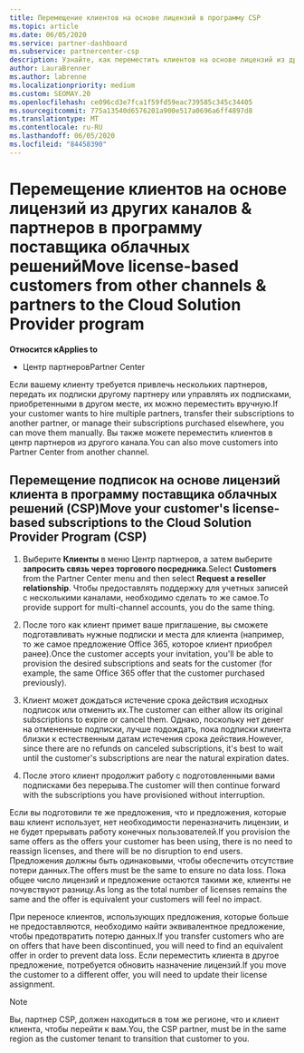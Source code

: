 ```yaml
---
title: Перемещение клиентов на основе лицензий в программу CSP
ms.topic: article
ms.date: 06/05/2020
ms.service: partner-dashboard
ms.subservice: partnercenter-csp
description: Узнайте, как переместить клиентов на основе лицензий из других каналов или другого партнера в программу поставщика облачных решений (CSP) в центре партнеров.
author: LauraBrenner
ms.author: labrenne
ms.localizationpriority: medium
ms.custom: SEOMAY.20
ms.openlocfilehash: ce096cd3e7fca1f59fd59eac739585c345c34405
ms.sourcegitcommit: 775a13540d6576201a900e517a0696a6ff4897d8
ms.translationtype: MT
ms.contentlocale: ru-RU
ms.lasthandoff: 06/05/2020
ms.locfileid: "84458390"
---
```

# <a name="move-license-based-customers-from-other-channels--partners-to-the-cloud-solution-provider-program"></a><span data-ttu-id="0b295-103">Перемещение клиентов на основе лицензий из других каналов & партнеров в программу поставщика облачных решений</span><span class="sxs-lookup"><span data-stu-id="0b295-103">Move license-based customers from other channels & partners to the Cloud Solution Provider program</span></span>

<span data-ttu-id="0b295-104">**Относится к**</span><span class="sxs-lookup"><span data-stu-id="0b295-104">**Applies to**</span></span>

-  <span data-ttu-id="0b295-105">Центр партнеров</span><span class="sxs-lookup"><span data-stu-id="0b295-105">Partner Center</span></span>

<span data-ttu-id="0b295-106">Если вашему клиенту требуется привлечь нескольких партнеров, передать их подписки другому партнеру или управлять их подписками, приобретенными в другом месте, их можно переместить вручную.</span><span class="sxs-lookup"><span data-stu-id="0b295-106">If your customer wants to hire multiple partners, transfer their subscriptions to another partner, or manage their subscriptions purchased elsewhere, you can move them manually.</span></span> <span data-ttu-id="0b295-107">Вы также можете переместить клиентов в центр партнеров из другого канала.</span><span class="sxs-lookup"><span data-stu-id="0b295-107">You can also move customers into Partner Center from another channel.</span></span>

## <a name="move-your-customers-license-based-subscriptions-to-the-cloud-solution-provider-program-csp"></a><span data-ttu-id="0b295-108">Перемещение подписок на основе лицензий клиента в программу поставщика облачных решений (CSP)</span><span class="sxs-lookup"><span data-stu-id="0b295-108">Move your customer's license-based subscriptions to the Cloud Solution Provider Program (CSP)</span></span>

1. <span data-ttu-id="0b295-109">Выберите **Клиенты** в меню Центр партнеров, а затем выберите **запросить связь через торгового посредника**.</span><span class="sxs-lookup"><span data-stu-id="0b295-109">Select **Customers** from the Partner Center menu and then select **Request a reseller relationship**.</span></span> <span data-ttu-id="0b295-110">Чтобы предоставлять поддержку для учетных записей с несколькими каналами, необходимо сделать то же самое.</span><span class="sxs-lookup"><span data-stu-id="0b295-110">To provide support for multi-channel accounts, you do the same thing.</span></span>

2.  <span data-ttu-id="0b295-111">После того как клиент примет ваше приглашение, вы сможете подготавливать нужные подписки и места для клиента (например, то же самое предложение Office 365, которое клиент приобрел ранее).</span><span class="sxs-lookup"><span data-stu-id="0b295-111">Once the customer accepts your invitation, you'll be able to provision the desired subscriptions and seats for the customer (for example, the same Office 365 offer that the customer purchased previously).</span></span>

3. <span data-ttu-id="0b295-112">Клиент может дождаться истечение срока действия исходных подписок или отменить их.</span><span class="sxs-lookup"><span data-stu-id="0b295-112">The customer can either allow its original subscriptions to expire or cancel them.</span></span> <span data-ttu-id="0b295-113">Однако, поскольку нет денег на отмененные подписки, лучше подождать, пока подписки клиента близки к естественным датам истечения срока действия.</span><span class="sxs-lookup"><span data-stu-id="0b295-113">However, since there are no refunds on canceled subscriptions, it's best to wait until the customer's subscriptions are near the natural expiration dates.</span></span>

4. <span data-ttu-id="0b295-114">После этого клиент продолжит работу с подготовленными вами подписками без перерыва.</span><span class="sxs-lookup"><span data-stu-id="0b295-114">The customer will then continue forward with the subscriptions you have provisioned without interruption.</span></span>


<span data-ttu-id="0b295-115">Если вы подготовили те же предложения, что и предложения, которые ваш клиент использует, нет необходимости переназначить лицензии, и не будет прерывать работу конечных пользователей.</span><span class="sxs-lookup"><span data-stu-id="0b295-115">If you provision the same offers as the offers your customer has been using, there is no need to reassign licenses, and there will be no disruption to end users.</span></span> <span data-ttu-id="0b295-116">Предложения должны быть одинаковыми, чтобы обеспечить отсутствие потери данных.</span><span class="sxs-lookup"><span data-stu-id="0b295-116">The offers must be the same to ensure no data loss.</span></span> <span data-ttu-id="0b295-117">Пока общее число лицензий и предложение остаются такими же, клиенты не почувствуют разницу.</span><span class="sxs-lookup"><span data-stu-id="0b295-117">As long as the total number of licenses remains the same and the offer is equivalent your customers will feel no impact.</span></span>

<span data-ttu-id="0b295-118">При переносе клиентов, использующих предложения, которые больше не предоставляются, необходимо найти эквивалентное предложение, чтобы предотвратить потерю данных.</span><span class="sxs-lookup"><span data-stu-id="0b295-118">If you transfer customers who are on offers that have been discontinued, you will need to find an equivalent offer in order to prevent data loss.</span></span> <span data-ttu-id="0b295-119">Если переместить клиента в другое предложение, потребуется обновить назначение лицензий.</span><span class="sxs-lookup"><span data-stu-id="0b295-119">If you move the customer to a different offer, you will need to update their license assignment.</span></span>

>[!NOTE]
><span data-ttu-id="0b295-120">Вы, партнер CSP, должен находиться в том же регионе, что и клиент клиента, чтобы перейти к вам.</span><span class="sxs-lookup"><span data-stu-id="0b295-120">You, the CSP partner, must be in the same region as the customer tenant to transition that customer to you.</span></span> 



